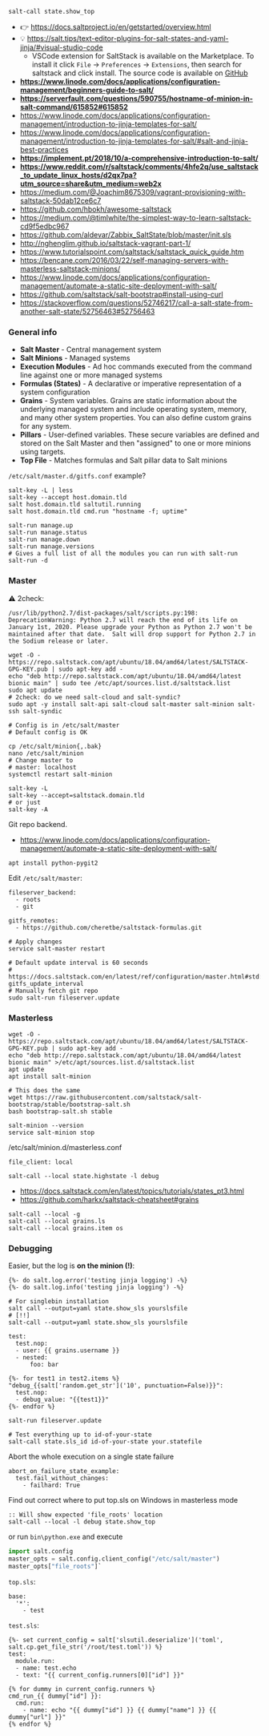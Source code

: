 ```shell
salt-call state.show_top
```


* :point_right: https://docs.saltproject.io/en/getstarted/overview.html
* :bulb: https://salt.tips/text-editor-plugins-for-salt-states-and-yaml-jinja/#visual-studio-code
    * VSCode extension for SaltStack is available on the Marketplace. To install it click `File` -> `Preferences` -> `Extensions`, then search for saltstack and click install. The source code is available on [GitHub](https://github.com/korekontrol/vscode-saltstack)
* **https://www.linode.com/docs/applications/configuration-management/beginners-guide-to-salt/**
* **https://serverfault.com/questions/590755/hostname-of-minion-in-salt-command/615852#615852**
* https://www.linode.com/docs/applications/configuration-management/introduction-to-jinja-templates-for-salt/
* https://www.linode.com/docs/applications/configuration-management/introduction-to-jinja-templates-for-salt/#salt-and-jinja-best-practices
* **https://implement.pt/2018/10/a-comprehensive-introduction-to-salt/**
* **https://www.reddit.com/r/saltstack/comments/4hfe2q/use_saltstack_to_update_linux_hosts/d2qx7pa?utm_source=share&utm_medium=web2x**
* https://medium.com/@Joachim8675309/vagrant-provisioning-with-saltstack-50dab12ce6c7
* https://github.com/hbokh/awesome-saltstack
* https://medium.com/@timlwhite/the-simplest-way-to-learn-saltstack-cd9f5edbc967
* https://github.com/aldevar/Zabbix_SaltState/blob/master/init.sls
* http://nghenglim.github.io/saltstack-vagrant-part-1/
* https://www.tutorialspoint.com/saltstack/saltstack_quick_guide.htm
* https://bencane.com/2016/03/22/self-managing-servers-with-masterless-saltstack-minions/
* https://www.linode.com/docs/applications/configuration-management/automate-a-static-site-deployment-with-salt/
* https://github.com/saltstack/salt-bootstrap#install-using-curl
* https://stackoverflow.com/questions/52746217/call-a-salt-state-from-another-salt-state/52756463#52756463

### General info

* **Salt Master** - Central management system
* **Salt Minions** - Managed systems
* **Execution Modules** - Ad hoc commands executed from the command line against one or more managed systems
* **Formulas (States)** - A declarative or imperative representation of a system configuration
* **Grains** - System variables. Grains are static information about the underlying managed system and include operating system, memory, and many other system properties. You can also define custom grains for any system.
* **Pillars** - User-defined variables. These secure variables are defined and stored on the Salt Master and then "assigned" to one or more minions using targets.
* **Top File** - Matches formulas and Salt pillar data to Salt minions


`/etc/salt/master.d/gitfs.conf` example?

```shell
salt-key -L | less
salt-key --accept host.domain.tld
salt host.domain.tld saltutil.running
salt host.domain.tld cmd.run "hostname -f; uptime"

salt-run manage.up
salt-run manage.status
salt-run manage.down
salt-run manage.versions
# Gives a full list of all the modules you can run with salt-run
salt-run -d
```

### Master

:warning: 2check:
```
/usr/lib/python2.7/dist-packages/salt/scripts.py:198: DeprecationWarning: Python 2.7 will reach the end of its life on January 1st, 2020. Please upgrade your Python as Python 2.7 won't be maintained after that date.  Salt will drop support for Python 2.7 in the Sodium release or later.
```

```shell
wget -O - https://repo.saltstack.com/apt/ubuntu/18.04/amd64/latest/SALTSTACK-GPG-KEY.pub | sudo apt-key add -
echo "deb http://repo.saltstack.com/apt/ubuntu/18.04/amd64/latest bionic main" | sudo tee /etc/apt/sources.list.d/saltstack.list
sudo apt update
# 2check: do we need salt-cloud and salt-syndic?
sudo apt -y install salt-api salt-cloud salt-master salt-minion salt-ssh salt-syndic

# Config is in /etc/salt/master
# Default config is OK

cp /etc/salt/minion{,.bak}
nano /etc/salt/minion
# Change master to
# master: localhost
systemctl restart salt-minion

salt-key -L
salt-key --accept=saltstack.domain.tld
# or just
salt-key -A
```

Git repo backend.
* https://www.linode.com/docs/applications/configuration-management/automate-a-static-site-deployment-with-salt/
```shell
apt install python-pygit2

```

Edit `/etc/salt/master`:
```
fileserver_backend:
  - roots
  - git

gitfs_remotes:
  - https://github.com/cheretbe/saltstack-formulas.git
```
```shell
# Apply changes
service salt-master restart

# Default update interval is 60 seconds
# https://docs.saltstack.com/en/latest/ref/configuration/master.html#std:conf_master-gitfs_update_interval
# Manually fetch git repo
sudo salt-run fileserver.update

```

### Masterless

```shell
wget -O - https://repo.saltstack.com/apt/ubuntu/18.04/amd64/latest/SALTSTACK-GPG-KEY.pub | sudo apt-key add -
echo "deb http://repo.saltstack.com/apt/ubuntu/18.04/amd64/latest bionic main" >/etc/apt/sources.list.d/saltstack.list
apt update
apt install salt-minion

# This does the same
wget https://raw.githubusercontent.com/saltstack/salt-bootstrap/stable/bootstrap-salt.sh
bash bootstrap-salt.sh stable

salt-minion --version
service salt-minion stop
```
/etc/salt/minion.d/masterless.conf
```
file_client: local
```

```shell
salt-call --local state.highstate -l debug
```


* https://docs.saltstack.com/en/latest/topics/tutorials/states_pt3.html
* https://github.com/harkx/saltstack-cheatsheet#grains
```
salt-call --local -g
salt-call --local grains.ls
salt-call --local grains.item os
```

### Debugging

Easier, but the log is **on the minion (!)**:
```
{%- do salt.log.error('testing jinja logging') -%}
{%- do salt.log.info('testing jinja logging') -%}
```

```shell
# For singlebin installation
salt call --output=yaml state.show_sls yourslsfile
# [!!]
salt-call --output=yaml state.show_sls yourslsfile
```
```jinja
test:
  test.nop:
  - user: {{ grains.username }}
  - nested:
      foo: bar
      
{%- for test1 in test2.items %}
"debug_{{salt['random.get_str']('10', punctuation=False)}}":
  test.nop:
  - debug_value: "{{test1}}"
{%- endfor %}
```

```
salt-run fileserver.update

# Test everything up to id-of-your-state
salt-call state.sls_id id-of-your-state your.statefile
```

Abort the whole execution on a single state failure
```
abort_on_failure_state_example:
  test.fail_without_changes:
    - failhard: True
```

Find out correct where to put top.sls on Windows in masterless mode
```batch
:: Will show expected 'file_roots' location
salt-call --local -l debug state.show_top
```
or run `bin\python.exe` and execute
```python
import salt.config
master_opts = salt.config.client_config("/etc/salt/master")
master_opts["file_roots"]`
```
`top.sls`:
```
base:
  '*':
    - test
```
`test.sls`:
```jinja
{%- set current_config = salt['slsutil.deserialize']('toml', salt.cp.get_file_str('/root/test.toml')) %}
test:
  module.run:
  - name: test.echo
  - text: "{{ current_config.runners[0]["id"] }}"
 
{% for dummy in current_config.runners %}
cmd_run_{{ dummy["id"] }}:
  cmd.run:
    - name: echo "{{ dummy["id"] }} {{ dummy["name"] }} {{ dummy["url"] }}"
{% endfor %}
```
